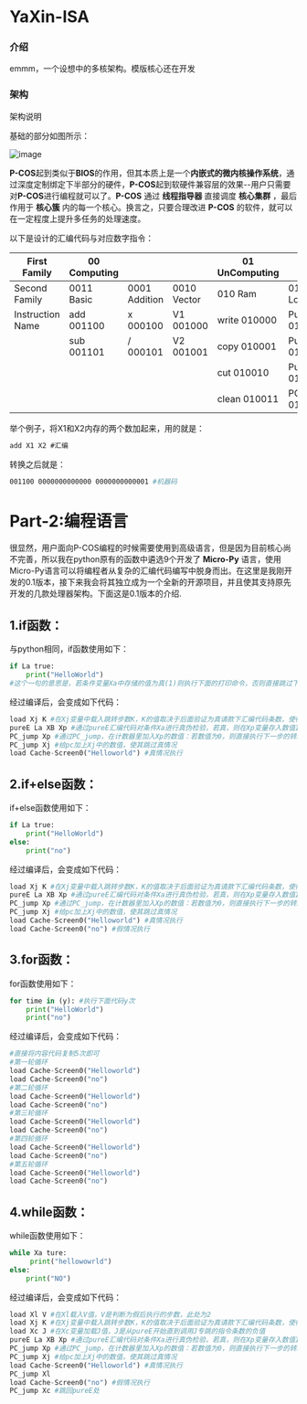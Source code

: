 # YaXin-ISA

### 介绍

emmm，一个设想中的多核架构。模版核心还在开发

### 架构

架构说明

基础的部分如图所示：

![image](https://github.com/IsaacMaxwell80686/YaXIn-ISA/assets/123815501/758f43e5-15b0-4d01-a406-f13722e2a1a0)


**P-COS**起到类似于**BIOS**的作用，但其本质上是一个**内嵌式的微内核操作系统**，通过深度定制绑定下半部分的硬件，**P-COS**起到软硬件兼容层的效果--用户只需要对**P-COS**进行编程就可以了。**P-COS** 通过 **线程指导器** 直接调度 **核心集群** ，最后作用于 **核心簇** 内的每一个核心。换言之，只要合理改进 **P-COS** 的软件，就可以在一定程度上提升多任务的处理速度。

以下是设计的汇编代码与对应数字指令：

| First Family | 00 Computing |  |  | 01 UnComputing |  |
| --- | --- | --- | --- | --- | --- |
| Second Family | 0011 Basic | 0001 Addition | 0010 Vector | 010 Ram | 011 Logic |
| Instruction Name | add 001100 | x 000100 | V1 001000 | write 010000 | PureE(=) 011000 |
|  | sub 001101 | / 000101 | V2 001001 | copy 010001 | PureB(>) 011001 |
|  |  |  |  | cut 010010 | PureN 011010 |
|  |  |  |  | clean 010011 | PC_jump 010011 |

举个例子，将X1和X2内存的两个数加起来，用的就是：

```swift
add X1 X2 #汇编
```

转换之后就是：

```makefile
001100 0000000000000 0000000000001 #机器码
```

# Part-2:编程语言

很显然，用户面向P-COS编程的时候需要使用到高级语言，但是因为目前核心尚不完善，所以我在python原有的函数中遴选9个开发了 **Micro-Py** 语言，使用Micro-Py语言可以将编程者从复杂的汇编代码编写中脱身而出。在这里是我刚开发的0.1版本，接下来我会将其独立成为一个全新的开源项目，并且使其支持原先开发的几款处理器架构。下面这是0.1版本的介绍.

## 1.if函数：

与python相同，if函数使用如下：

```python
if La true:
    print("HelloWorld")
#这个一句的意思是，若条件变量Xa中存储的值为真(1)则执行下面的打印命令，否则直接跳过下面的打印命令
```

经过编译后，会变成如下代码：

```python
load Xj K #在Xj变量中载入跳转步数K，K的值取决于后面验证为真请款下汇编代码条数，使得pc的内存数值+k后可以正好跳过真情况下的最后一条指令。在这个例子中，k=1
pureE La XB Xp #通过pureE汇编代码对条件Xa进行真伪检验，若真，则在Xp变量存入数值1，若假则存入0
PC_jump Xp #通过PC_jump，在计数器里加入Xp的数值：若数值为0，则直接执行下一步的转跳指令；若为1，则会直接跳过下一条指令
PC_jump Xj #给pc加上Xj中的数值，使其跳过真情况
load Cache-Screen0("Helloworld") #真情况执行
```

## 2.if+else函数：

if+else函数使用如下：

```python
if La true:
    print("HelloWorld")
else:
    print("no")
```

经过编译后，会变成如下代码：

```python
load Xj K #在Xj变量中载入跳转步数K，K的值取决于后面验证为真请款下汇编代码条数，使得pc的内存数值+k后可以正好跳过真情况下的最后一条指令。在这个例子中，k=1
pureE La XB Xp #通过pureE汇编代码对条件Xa进行真伪检验，若真，则在Xp变量存入数值1，若假则存入0
PC_jump Xp #通过PC_jump，在计数器里加入Xp的数值：若数值为0，则直接执行下一步的转跳指令；若为1，则会直接跳过下一条指令
PC_jump Xj #给pc加上Xj中的数值，使其跳过真情况
load Cache-Screen0("Helloworld") #真情况执行
load Cache-Screen0("no") #假情况执行
```

## 3.for函数：

for函数使用如下：

```python
for time in (y): #执行下面代码y次
    print("HelloWorld")
    print("no")
```

经过编译后，会变成如下代码：

```python
#直接将内容代码复制5次即可
#第一轮循环
load Cache-Screen0("Helloworld")
load Cache-Screen0("no")
#第二轮循环
load Cache-Screen0("Helloworld")
load Cache-Screen0("no")
#第三轮循环
load Cache-Screen0("Helloworld")
load Cache-Screen0("no")
#第四轮循环
load Cache-Screen0("Helloworld")
load Cache-Screen0("no")
#第五轮循环
load Cache-Screen0("Helloworld")
load Cache-Screen0("no")
```

## 4.while函数：

while函数使用如下：

```python
while Xa ture:
     print("hellowowrld")
else:
    print("NO")
```

经过编译后，会变成如下代码：

```python
load Xl V #在Xl载入V值，V是判断为假后执行的步数，此处为2
load Xj K #在Xj变量中载入跳转步数K，K的值取决于后面验证为真请款下汇编代码条数，使得pc的内存数值+k后可以正好跳过真情况下的最后一条指令。在这个例子中，k=2
load Xc J #在Xc变量加载J值，J是从pureE开始直到调用J专跳的指令条数的负值
pureE La XB Xp #通过pureE汇编代码对条件Xa进行真伪检验，若真，则在Xp变量存入数值1，若假则存入0
PC_jump Xp #通过PC_jump，在计数器里加入Xp的数值：若数值为0，则直接执行下一步的转跳指令；若为1，则会直接跳过下一条指令
PC_jump Xj #给pc加上Xj中的数值，使其跳过真情况
load Cache-Screen0("Helloworld") #真情况执行
PC_jump Xl
load Cache-Screen0("no") #假情况执行
PC_jump Xc #跳回pureE处
```

